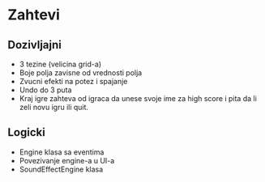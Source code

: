 # Zahtevi

## Dozivljajni
- 3 tezine (velicina grid-a)
- Boje polja zavisne od vrednosti polja
- Zvucni efekti na potez i spajanje
- Undo do 3 puta
- Kraj igre zahteva od igraca da unese svoje ime za high score i pita da li zeli novu igru ili quit.
## Logicki
- Engine klasa sa eventima
- Povezivanje engine-a u UI-a
- SoundEffectEngine klasa
